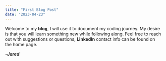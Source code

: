 ```yaml
---
title: "First Blog Post"
date: "2023-04-23"
---
```


Welcome to my **blog**, I will use it to document my coding journey. My desire is that you will learn something new while following along. Feel free to reach out with suggestions or questions, **LinkedIn** contact info can be found on the home page.

-**_Jared_**
